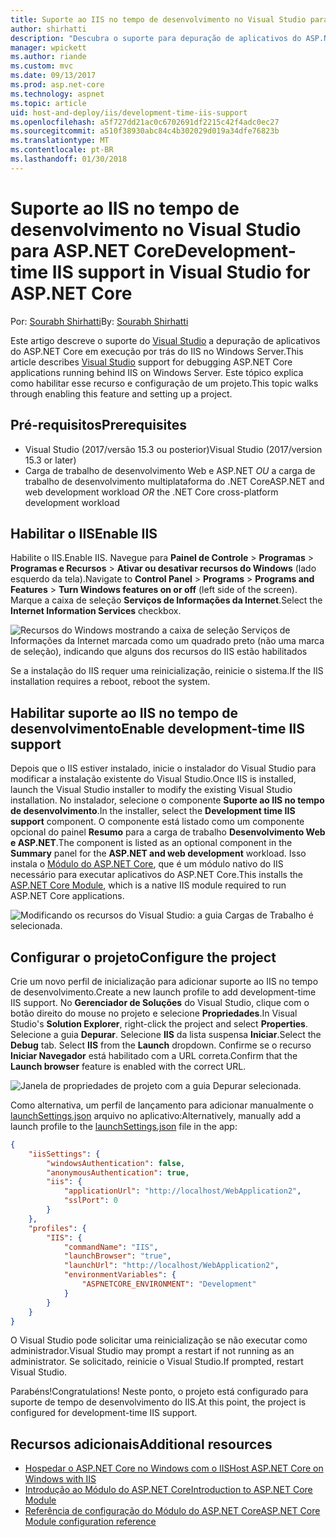 ```yaml
---
title: Suporte ao IIS no tempo de desenvolvimento no Visual Studio para ASP.NET Core
author: shirhatti
description: "Descubra o suporte para depuração de aplicativos do ASP.NET Core quando executado por trás do IIS no Windows Server."
manager: wpickett
ms.author: riande
ms.custom: mvc
ms.date: 09/13/2017
ms.prod: asp.net-core
ms.technology: aspnet
ms.topic: article
uid: host-and-deploy/iis/development-time-iis-support
ms.openlocfilehash: a5f727dd21ac0c6702691df2215c42f4adc0ec27
ms.sourcegitcommit: a510f38930abc84c4b302029d019a34dfe76823b
ms.translationtype: MT
ms.contentlocale: pt-BR
ms.lasthandoff: 01/30/2018
---
```

# <a name="development-time-iis-support-in-visual-studio-for-aspnet-core"></a><span data-ttu-id="e7ed4-103">Suporte ao IIS no tempo de desenvolvimento no Visual Studio para ASP.NET Core</span><span class="sxs-lookup"><span data-stu-id="e7ed4-103">Development-time IIS support in Visual Studio for ASP.NET Core</span></span>

<span data-ttu-id="e7ed4-104">Por: [Sourabh Shirhatti](https://twitter.com/sshirhatti)</span><span class="sxs-lookup"><span data-stu-id="e7ed4-104">By: [Sourabh Shirhatti](https://twitter.com/sshirhatti)</span></span>

<span data-ttu-id="e7ed4-105">Este artigo descreve o suporte do [Visual Studio](https://www.visualstudio.com/vs/) a depuração de aplicativos do ASP.NET Core em execução por trás do IIS no Windows Server.</span><span class="sxs-lookup"><span data-stu-id="e7ed4-105">This article describes [Visual Studio](https://www.visualstudio.com/vs/) support for debugging ASP.NET Core applications running behind IIS on Windows Server.</span></span> <span data-ttu-id="e7ed4-106">Este tópico explica como habilitar esse recurso e configuração de um projeto.</span><span class="sxs-lookup"><span data-stu-id="e7ed4-106">This topic walks through enabling this feature and setting up a project.</span></span>

## <a name="prerequisites"></a><span data-ttu-id="e7ed4-107">Pré-requisitos</span><span class="sxs-lookup"><span data-stu-id="e7ed4-107">Prerequisites</span></span>

* <span data-ttu-id="e7ed4-108">Visual Studio (2017/versão 15.3 ou posterior)</span><span class="sxs-lookup"><span data-stu-id="e7ed4-108">Visual Studio (2017/version 15.3 or later)</span></span>
* <span data-ttu-id="e7ed4-109">Carga de trabalho de desenvolvimento Web e ASP.NET *OU* a carga de trabalho de desenvolvimento multiplataforma do .NET Core</span><span class="sxs-lookup"><span data-stu-id="e7ed4-109">ASP.NET and web development workload *OR* the .NET Core cross-platform development workload</span></span>

## <a name="enable-iis"></a><span data-ttu-id="e7ed4-110">Habilitar o IIS</span><span class="sxs-lookup"><span data-stu-id="e7ed4-110">Enable IIS</span></span>

<span data-ttu-id="e7ed4-111">Habilite o IIS.</span><span class="sxs-lookup"><span data-stu-id="e7ed4-111">Enable IIS.</span></span> <span data-ttu-id="e7ed4-112">Navegue para **Painel de Controle** > **Programas** > **Programas e Recursos** > **Ativar ou desativar recursos do Windows** (lado esquerdo da tela).</span><span class="sxs-lookup"><span data-stu-id="e7ed4-112">Navigate to **Control Panel** > **Programs** > **Programs and Features** > **Turn Windows features on or off** (left side of the screen).</span></span> <span data-ttu-id="e7ed4-113">Marque a caixa de seleção **Serviços de Informações da Internet**.</span><span class="sxs-lookup"><span data-stu-id="e7ed4-113">Select the **Internet Information Services** checkbox.</span></span>

![Recursos do Windows mostrando a caixa de seleção Serviços de Informações da Internet marcada como um quadrado preto (não uma marca de seleção), indicando que alguns dos recursos do IIS estão habilitados](development-time-iis-support/_static/enable_iis.png)

<span data-ttu-id="e7ed4-115">Se a instalação do IIS requer uma reinicialização, reinicie o sistema.</span><span class="sxs-lookup"><span data-stu-id="e7ed4-115">If the IIS installation requires a reboot, reboot the system.</span></span>

## <a name="enable-development-time-iis-support"></a><span data-ttu-id="e7ed4-116">Habilitar suporte ao IIS no tempo de desenvolvimento</span><span class="sxs-lookup"><span data-stu-id="e7ed4-116">Enable development-time IIS support</span></span>

<span data-ttu-id="e7ed4-117">Depois que o IIS estiver instalado, inicie o instalador do Visual Studio para modificar a instalação existente do Visual Studio.</span><span class="sxs-lookup"><span data-stu-id="e7ed4-117">Once IIS is installed, launch the Visual Studio installer to modify the existing Visual Studio installation.</span></span> <span data-ttu-id="e7ed4-118">No instalador, selecione o componente **Suporte ao IIS no tempo de desenvolvimento**.</span><span class="sxs-lookup"><span data-stu-id="e7ed4-118">In the installer, select the **Development time IIS support** component.</span></span> <span data-ttu-id="e7ed4-119">O componente está listado como um componente opcional do painel **Resumo** para a carga de trabalho **Desenvolvimento Web e ASP.NET**.</span><span class="sxs-lookup"><span data-stu-id="e7ed4-119">The component is listed as an optional component in the **Summary** panel for the **ASP.NET and web development** workload.</span></span> <span data-ttu-id="e7ed4-120">Isso instala o [Módulo do ASP.NET Core](xref:fundamentals/servers/aspnet-core-module), que é um módulo nativo do IIS necessário para executar aplicativos do ASP.NET Core.</span><span class="sxs-lookup"><span data-stu-id="e7ed4-120">This installs the [ASP.NET Core Module](xref:fundamentals/servers/aspnet-core-module), which is a native IIS module required to run ASP.NET Core applications.</span></span>

![Modificando os recursos do Visual Studio: a guia Cargas de Trabalho é selecionada.](development-time-iis-support/_static/development_time_support.png)

## <a name="configure-the-project"></a><span data-ttu-id="e7ed4-124">Configurar o projeto</span><span class="sxs-lookup"><span data-stu-id="e7ed4-124">Configure the project</span></span>

<span data-ttu-id="e7ed4-125">Crie um novo perfil de inicialização para adicionar suporte ao IIS no tempo de desenvolvimento.</span><span class="sxs-lookup"><span data-stu-id="e7ed4-125">Create a new launch profile to add development-time IIS support.</span></span> <span data-ttu-id="e7ed4-126">No **Gerenciador de Soluções** do Visual Studio, clique com o botão direito do mouse no projeto e selecione **Propriedades**.</span><span class="sxs-lookup"><span data-stu-id="e7ed4-126">In Visual Studio's **Solution Explorer**, right-click the project and select **Properties**.</span></span> <span data-ttu-id="e7ed4-127">Selecione a guia **Depurar**. Selecione **IIS** da lista suspensa **Iniciar**.</span><span class="sxs-lookup"><span data-stu-id="e7ed4-127">Select the **Debug** tab. Select **IIS** from the **Launch** dropdown.</span></span> <span data-ttu-id="e7ed4-128">Confirme se o recurso **Iniciar Navegador** está habilitado com a URL correta.</span><span class="sxs-lookup"><span data-stu-id="e7ed4-128">Confirm that the **Launch browser** feature is enabled with the correct URL.</span></span>

![Janela de propriedades de projeto com a guia Depurar selecionada.](development-time-iis-support/_static/project_properties.png)

<span data-ttu-id="e7ed4-133">Como alternativa, um perfil de lançamento para adicionar manualmente o [launchSettings.json](http://json.schemastore.org/launchsettings) arquivo no aplicativo:</span><span class="sxs-lookup"><span data-stu-id="e7ed4-133">Alternatively, manually add a launch profile to the [launchSettings.json](http://json.schemastore.org/launchsettings) file in the app:</span></span>

```json
{
    "iisSettings": {
        "windowsAuthentication": false,
        "anonymousAuthentication": true,
        "iis": {
            "applicationUrl": "http://localhost/WebApplication2",
            "sslPort": 0
        }
    },
    "profiles": {
        "IIS": {
            "commandName": "IIS",
            "launchBrowser": "true",
            "launchUrl": "http://localhost/WebApplication2",
            "environmentVariables": {
                "ASPNETCORE_ENVIRONMENT": "Development"
            }
        }
    }
}
```

<span data-ttu-id="e7ed4-134">O Visual Studio pode solicitar uma reinicialização se não executar como administrador.</span><span class="sxs-lookup"><span data-stu-id="e7ed4-134">Visual Studio may prompt a restart if not running as an administrator.</span></span> <span data-ttu-id="e7ed4-135">Se solicitado, reinicie o Visual Studio.</span><span class="sxs-lookup"><span data-stu-id="e7ed4-135">If prompted, restart Visual Studio.</span></span>

<span data-ttu-id="e7ed4-136">Parabéns!</span><span class="sxs-lookup"><span data-stu-id="e7ed4-136">Congratulations!</span></span> <span data-ttu-id="e7ed4-137">Neste ponto, o projeto está configurado para suporte de tempo de desenvolvimento do IIS.</span><span class="sxs-lookup"><span data-stu-id="e7ed4-137">At this point, the project is configured for development-time IIS support.</span></span> 

## <a name="additional-resources"></a><span data-ttu-id="e7ed4-138">Recursos adicionais</span><span class="sxs-lookup"><span data-stu-id="e7ed4-138">Additional resources</span></span>

* [<span data-ttu-id="e7ed4-139">Hospedar o ASP.NET Core no Windows com o IIS</span><span class="sxs-lookup"><span data-stu-id="e7ed4-139">Host ASP.NET Core on Windows with IIS</span></span>](xref:host-and-deploy/iis/index)
* [<span data-ttu-id="e7ed4-140">Introdução ao Módulo do ASP.NET Core</span><span class="sxs-lookup"><span data-stu-id="e7ed4-140">Introduction to ASP.NET Core Module</span></span>](xref:fundamentals/servers/aspnet-core-module)
* [<span data-ttu-id="e7ed4-141">Referência de configuração do Módulo do ASP.NET Core</span><span class="sxs-lookup"><span data-stu-id="e7ed4-141">ASP.NET Core Module configuration reference</span></span>](xref:host-and-deploy/aspnet-core-module)
